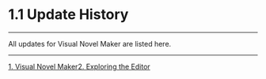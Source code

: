 # 1.1 Update History

---

All updates for Visual Novel Maker are listed here.

---
[1. Visual Novel Maker](1.%20Visual%20Novel%20Maker)[2. Exploring the Editor](2.%20Exploring%20the%20Editor)
